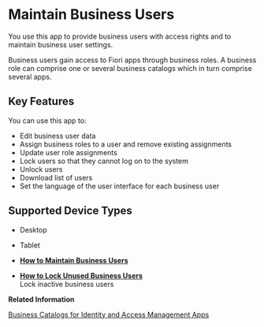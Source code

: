 <!-- loioe40e710321c74f28916affa9ae984bce -->

# Maintain Business Users

You use this app to provide business users with access rights and to maintain business user settings.



Business users gain access to Fiori apps through business roles. A business role can comprise one or several business catalogs which in turn comprise several apps.



<a name="loioe40e710321c74f28916affa9ae984bce__section_hnq_nyg_jfb"/>

## Key Features

You can use this app to:



-   Edit business user data
-   Assign business roles to a user and remove existing assignments
-   Update user role assignments
-   Lock users so that they cannot log on to the system
-   Unlock users
-   Download list of users
-   Set the language of the user interface for each business user



<a name="loioe40e710321c74f28916affa9ae984bce__supported_devices"/>

## Supported Device Types

-   Desktop

-   Tablet


-   **[How to Maintain Business Users](How_to_Maintain_Business_Users_db1d0b4.md "")**  

-   **[How to Lock Unused Business Users](How_to_Lock_Unused_Business_Users_a817aef.md "Lock inactive business users")**  
Lock inactive business users

**Related Information**  


[Business Catalogs for Identity and Access Management Apps](Business_Catalogs_for_Identity_and_Access_Management_Apps_9bbbfc7.md "Get an overview of available business role catalogs and their restrictions.")



